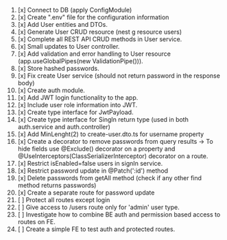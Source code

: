 1. [x] Connect to DB (apply ConfigModule)
2. [x] Create ".env" file for the configuration information
3. [x] Add User entities and DTOs.
4. [x] Generate User CRUD resource (nest g resource users)
5. [x] Complete all REST API CRUD methods in User service.
6. [x] Small updates to User controller.
7. [x] Add validation and error handling to User resource (app.useGlobalPipes(new ValidationPipe())).
8. [x] Store hashed passwords.
9. [x] Fix create User service (should not return password in the response body)
10. [x] Create auth module.
11. [x] Add JWT login functionality to the app.
12. [x] Include user role information into JWT.
13. [x] Create type interface for JwtPayload.
14. [x] Create type interface for SingIn return type (used in both auth.service and auth.controller)
15. [x] Add MinLenght(2) to create-user.dto.ts for username property
16. [x] Create a decorator to remove passwords from query results -> To hide fields use @Exclude() decorator on a property and @UseInterceptors(ClassSerializerInterceptor) decorator on a route.
17. [x] Restrict isEnabled=false users in signIn service.
18. [x] Restrict password update in @Patch(':id') method
19. [x] Delete passwords from getAll method (check if any other find method returns passwords)
20. [x] Create a separate route for password update
21. [ ] Protect all routes except login
22. [ ] Give access to /users route only for 'admin' user type.
23. [ ] Investigate how to combine BE auth and permission based access to routes on FE.
24. [ ] Create a simple FE to test auth and protected routes.
